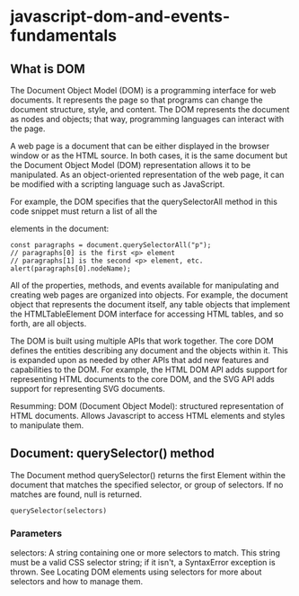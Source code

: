# javascript-dom-and-events-fundamentals

## What is DOM

The Document Object Model (DOM) is a programming interface for web documents. It represents the page so that programs can change the document structure, style, and content. The DOM represents the document as nodes and objects; that way, programming languages can interact with the page.

A web page is a document that can be either displayed in the browser window or as the HTML source. In both cases, it is the same document but the Document Object Model (DOM) representation allows it to be manipulated. As an object-oriented representation of the web page, it can be modified with a scripting language such as JavaScript.

For example, the DOM specifies that the querySelectorAll method in this code snippet must return a list of all the <p> elements in the document:

```
const paragraphs = document.querySelectorAll("p");
// paragraphs[0] is the first <p> element
// paragraphs[1] is the second <p> element, etc.
alert(paragraphs[0].nodeName);
```

All of the properties, methods, and events available for manipulating and creating web pages are organized into objects. For example, the document object that represents the document itself, any table objects that implement the HTMLTableElement DOM interface for accessing HTML tables, and so forth, are all objects.

The DOM is built using multiple APIs that work together. The core DOM defines the entities describing any document and the objects within it. This is expanded upon as needed by other APIs that add new features and capabilities to the DOM. For example, the HTML DOM API adds support for representing HTML documents to the core DOM, and the SVG API adds support for representing SVG documents.

Resumming: DOM (Document Object Model): structured representation of HTML documents. Allows Javascript to access HTML elements and styles to manipulate them.

## Document: querySelector() method

The Document method querySelector() returns the first Element within the document that matches the specified selector, or group of selectors. If no matches are found, null is returned.

```
querySelector(selectors)
```

### Parameters

selectors: A string containing one or more selectors to match. This string must be a valid CSS selector string; if it isn't, a SyntaxError exception is thrown. See Locating DOM elements using selectors for more about selectors and how to manage them.
